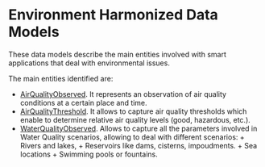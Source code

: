 # Environment Harmonized Data Models

These data models describe the main entities involved with smart applications that deal with environmental issues.

The main entities identified are:

+ [AirQualityObserved](../AirQualityObserved/doc/spec.md). It represents an observation of air quality conditions at a certain place and time. 
+ [AirQualityThreshold](../AirQualityThreshold/doc/spec.md). It allows to capture air quality thresholds which enable
to determine relative air quality levels (good, hazardous, etc.).
+ [WaterQualityObserved](../WaterQualityObserved/doc/spec.md). Allows to capture all the parameters involved in Water Quality scenarios, allowing to deal with different scenarios:
        + Rivers and lakes,
        + Reservoirs like dams, cisterns, impoudments.
        + Sea locations
        + Swimming pools or fountains. 
